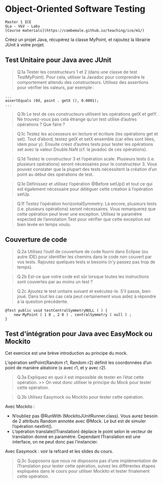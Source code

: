 # Object-Oriented Software Testing

    Master 1 ICE
    GLa - V&V - Labs
    [Course materials](https://combemale.github.io/teaching/ice/m1/)

Créez un projet Java, récupérez la classe MyPoint, et rajoutez la librairie JUnit à votre projet. 

## Test Unitaire pour Java avec JUnit

> Q.1a Tester les constructeurs 1 et 2 (dans une classe de test TestMyPoint). Pour cela, utiliser la Javadoc pour
comprendre le comportement attendu des constructeurs. Utilisez des assertions pour vérifier les valeurs, par
exemple :

    ...
    assertEquals (0d, point . getX (), 0.0001);
    ...

> Q.1b Le test de ces constructeurs utilisent les opérations getX et getY. Ne trouvez-vous pas cela étrange qu’un test utilise d’autres opérations ? Que faire ?

> Q.1c Testez les accesseurs en lecture et écriture (les opérations get et set). Tout d’abord, testez getX et setX ensemble (car elles sont liées, idem pour y). Ensuite créez d’autres tests pour tester les opérations set avec la valeur Double.NaN (cf. la javadoc de ces opérations).

> Q.1d Testez le constructeur 3 et l’opération scale. Plusieurs tests (i.e. plusieurs opérations) seront nécessaires pour le constructeur 3. Vous pouvez constater que la plupart des tests nécessitent la création d’un point au début des opérations de test.

> Q.1e Définissez et utilisez l’opération @Before setUp() et tout ce qui est également nécessaire pour déléguer cette création à l’opération setUp.

> Q.1f Testez l’opération horizontalSymmetry. Là encore, plusieurs tests (i.e. plusieurs opérations) seront nécessaires. Vous remarquerez que cette opération peut lever une exception. Utilisez le paramètre expected de l’annotation Test pour vérifier que cette exception est bien levée en temps voulu.

## Couverture de code

> Q.2a Utilisez l’outil de couverture de code fourni dans Eclipse (ou autre IDE) pour identifier les chemins dans le code non couvert par vos tests. Rajoutez quelques tests si besoins (n’y passez pas trop de temps).

> Q.2b Est-ce que votre code est sûr lorsque toutes les instructions sont couvertes par au moins un test ?

> Q.2c Ajoutez le test unitaire suivant et exécutez-le. S’il passe, bien joué. Dans tout les cas cela peut certainement vous aidez à répondre à la question précédente.

    @Test public void testCentralSymmetryNULL ( ) {
        new MyPoint ( 1 0 , 2 0 ) . centralSymmetry ( null ) ;
    }

## Test d'intégration pour Java avec EasyMock ou Mockito

Cet exercice est une brève introduction au principe du mock.

L’opération setPoint(Random r1, Random r2) définit les coordonnées d’un point de manière aléatoire (x avec r1, et y avec r2).

> Q.3a Expliquez en quoi il est impossible de tester en l’état cette opération.
    >> On veut donc utiliser le principe du Mock pour tester cette opération.

> Q.3b Utilisez Easymock ou Mockito pour tester cette opération. 

Avec Mockito :
- N’oubliez pas @RunWith (MockitoJUnitRunner.class). Vous aurez besoin de 2 attributs Random annotée avec @Mock. Le but est de simuler l’opération nextInt(). 
- L’opération translate(ITranslation) déplace le point selon le vecteur de translation donné en paramètre. Cependant ITranslation est une interface, on ne peut donc pas l’instancier.

Avec Easymock : voir la refcard et les slides du cours.

> Q.3c Supposons que nous ne disposons pas d’une implémentation de ITranslation pour tester cette opération, suivez les différentes étapes expliquées dans le cours pour utiliser Mockito et tester finalement cette opération.
